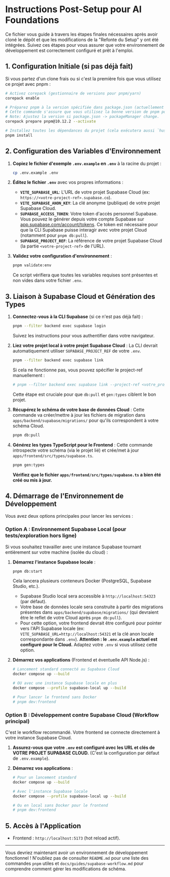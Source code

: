 # Instructions Post-Setup pour AI Foundations

Ce fichier vous guide à travers les étapes finales nécessaires après avoir cloné le dépôt et que les modifications de la "Refonte du Setup" y ont été intégrées. Suivez ces étapes pour vous assurer que votre environnement de développement est correctement configuré et prêt à l'emploi.

## 1. Configuration Initiale (si pas déjà fait)

Si vous partez d'un clone frais ou si c'est la première fois que vous utilisez ce projet avec pnpm :

```bash
# Activez corepack (gestionnaire de versions pour pnpm/yarn)
corepack enable

# Préparez pnpm à la version spécifiée dans package.json (actuellement pnpm@10.12.2)
# Cette commande s'assure que vous utilisez la bonne version de pnpm pour ce projet.
# Note: Ajustez la version si package.json -> packageManager change.
corepack prepare pnpm@10.12.2 --activate

# Installez toutes les dépendances du projet (cela exécutera aussi `husky install`)
pnpm install
```

## 2. Configuration des Variables d'Environnement

1.  **Copiez le fichier d'exemple `.env.example` en `.env`** à la racine du projet :
    ```bash
    cp .env.example .env
    ```

2.  **Éditez le fichier `.env`** avec vos propres informations :
    *   **`VITE_SUPABASE_URL`**: L'URL de votre projet Supabase Cloud (ex: `https://<votre-project-ref>.supabase.co`).
    *   **`VITE_SUPABASE_ANON_KEY`**: La clé anonyme (publique) de votre projet Supabase Cloud.
    *   **`SUPABASE_ACCESS_TOKEN`**: Votre token d'accès personnel Supabase. Vous pouvez le générer depuis votre compte Supabase sur [app.supabase.com/account/tokens](https://app.supabase.com/account/tokens). Ce token est nécessaire pour que la CLI Supabase puisse interagir avec votre projet Cloud (notamment pour `pnpm db:pull`).
    *   **`SUPABASE_PROJECT_REF`**: La référence de votre projet Supabase Cloud (la partie `<votre-project-ref>` de l'URL).

3.  **Validez votre configuration d'environnement** :
    ```bash
    pnpm validate:env
    ```
    Ce script vérifiera que toutes les variables requises sont présentes et non vides dans votre fichier `.env`.

## 3. Liaison à Supabase Cloud et Génération des Types

1.  **Connectez-vous à la CLI Supabase** (si ce n'est pas déjà fait) :
    ```bash
    pnpm --filter backend exec supabase login
    ```
    Suivez les instructions pour vous authentifier dans votre navigateur.

2.  **Liez votre projet local à votre projet Supabase Cloud** :
    La CLI devrait automatiquement utiliser `SUPABASE_PROJECT_REF` de votre `.env`.
    ```bash
    pnpm --filter backend exec supabase link
    ```
    Si cela ne fonctionne pas, vous pouvez spécifier le project-ref manuellement :
    ```bash
    # pnpm --filter backend exec supabase link --project-ref <votre_project_ref_ici>
    ```
    Cette étape est cruciale pour que `db:pull` et `gen:types` ciblent le bon projet.

3.  **Récupérez le schéma de votre base de données Cloud** :
    Cette commande va créer/mettre à jour les fichiers de migration dans `apps/backend/supabase/migrations/` pour qu'ils correspondent à votre schéma Cloud.
    ```bash
    pnpm db:pull
    ```

4.  **Générez les types TypeScript pour le Frontend** :
    Cette commande introspecte votre schéma (via le projet lié) et crée/met à jour `apps/frontend/src/types/supabase.ts`.
    ```bash
    pnpm gen:types
    ```
    **Vérifiez que le fichier `apps/frontend/src/types/supabase.ts` a bien été créé ou mis à jour.**

## 4. Démarrage de l'Environnement de Développement

Vous avez deux options principales pour lancer les services :

### Option A : Environnement Supabase Local (pour tests/exploration hors ligne)

Si vous souhaitez travailler avec une instance Supabase tournant entièrement sur votre machine (isolée du cloud) :

1.  **Démarrez l'instance Supabase locale** :
    ```bash
    pnpm db:start
    ```
    Cela lancera plusieurs conteneurs Docker (PostgreSQL, Supabase Studio, etc.).
    *   Supabase Studio local sera accessible à `http://localhost:54323` (par défaut).
    *   Votre base de données locale sera construite à partir des migrations présentes dans `apps/backend/supabase/migrations/` (qui devraient être le reflet de votre Cloud après `pnpm db:pull`).
    *   Pour cette option, votre frontend devrait être configuré pour pointer vers l'API Supabase locale (ex: `VITE_SUPABASE_URL=http://localhost:54321` et la clé anon locale correspondante dans `.env`). **Attention : le `.env.example` actuel est configuré pour le Cloud.** Adaptez votre `.env` si vous utilisez cette option.

2.  **Démarrez vos applications** (Frontend et éventuelle API Node.js) :
    ```bash
    # Lancement standard connecté au Supabase Cloud
    docker compose up --build

    # OU avec une instance Supabase locale en plus
    docker compose --profile supabase-local up --build

    # Pour lancer le frontend sans Docker
    # pnpm dev:frontend
    ```

### Option B : Développement contre Supabase Cloud (Workflow principal)

C'est le workflow recommandé. Votre frontend se connecte directement à votre instance Supabase Cloud.

1.  **Assurez-vous que votre `.env` est configuré avec les URL et clés de VOTRE PROJET SUPABASE CLOUD.** (C'est la configuration par défaut de `.env.example`).

2.  **Démarrez vos applications** :
    ```bash
    # Pour un lancement standard
    docker compose up --build

    # Avec l'instance Supabase locale
    docker compose --profile supabase-local up --build

    # Ou en local sans Docker pour le frontend
    # pnpm dev:frontend
    ```

## 5. Accès à l'Application

*   Frontend : `http://localhost:5173` (hot reload actif).

---

Vous devriez maintenant avoir un environnement de développement fonctionnel !
N'oubliez pas de consulter `README.md` pour une liste des commandes `pnpm` utiles et `docs/guides/supabase-workflow.md` pour comprendre comment gérer les modifications de schéma.
